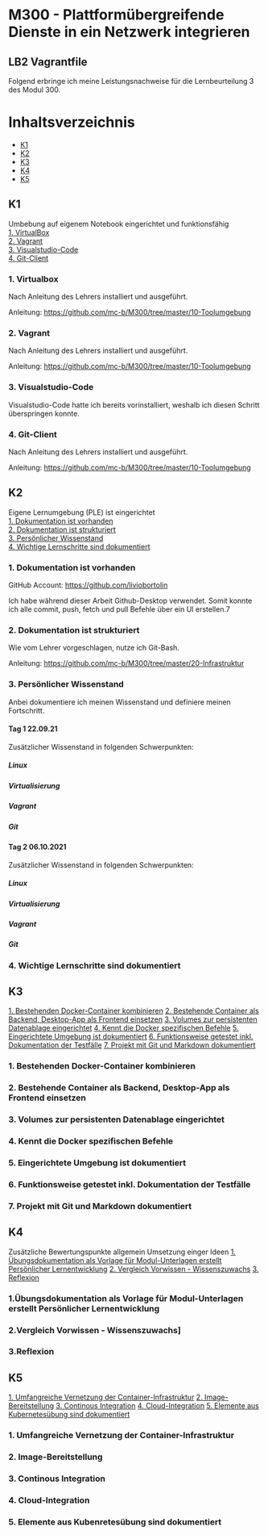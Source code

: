 # M300 - Plattformübergreifende Dienste in ein Netzwerk integrieren


## LB2 Vagrantfile

Folgend erbringe ich meine Leistungsnachweise für die Lernbeurteilung 3 des Modul 300. 

# Inhaltsverzeichnis
- [K1](#K1)
- [K2](#K2)
- [K3](#K3)
- [K4](#K4)
- [K5](#K5)


## K1
Umbebung auf eigenem Notebook eingerichtet und funktionsfähig<br/>
[1. VirtualBox](#1-virtualbox)<br/> 
[2. Vagrant](#2-vagrant)<br/>
[3. Visualstudio-Code](#3-visualstudio-code)<br/>
[4. Git-Client](#4-git-client)<br/>

### 1. Virtualbox

Nach Anleitung des Lehrers installiert und ausgeführt.

Anleitung: https://github.com/mc-b/M300/tree/master/10-Toolumgebung

### 2. Vagrant

Nach Anleitung des Lehrers installiert und ausgeführt.

Anleitung: https://github.com/mc-b/M300/tree/master/10-Toolumgebung

### 3. Visualstudio-Code

Visualstudio-Code hatte ich bereits vorinstalliert, weshalb ich diesen Schritt überspringen konnte.

### 4. Git-Client

Nach Anleitung des Lehrers installiert und ausgeführt.

Anleitung: https://github.com/mc-b/M300/tree/master/10-Toolumgebung


## K2
Eigene Lernumgebung (PLE) ist eingerichtet<br/>
[1. Dokumentation ist vorhanden](#1-dokumentation-ist-vorhanden)<br/>
[2. Dokumentation ist strukturiert](#2-dokumentation-ist-strukturiert)<br/>
[3. Persönlicher Wissenstand](#3-persönlicher-wissenstand)<br/>
[4. Wichtige Lernschritte sind dokumentiert](#4-wichtige-lernschritte-sind-dokumentiert)

### 1. Dokumentation ist vorhanden

GitHub Account: https://github.com/liviobortolin

Ich habe während dieser Arbeit Github-Desktop verwendet. Somit konnte ich alle commit, push, fetch und pull Befehle über ein UI erstellen.7

### 2. Dokumentation ist strukturiert

Wie vom Lehrer vorgeschlagen, nutze ich Git-Bash.

Anleitung: https://github.com/mc-b/M300/tree/master/20-Infrastruktur


### 3. Persönlicher Wissenstand

Anbei dokumentiere ich meinen Wissenstand und definiere meinen Fortschritt.

#### Tag 1 22.09.21


Zusätzlicher Wissenstand in folgenden Schwerpunkten: 

##### Linux

##### Virtualisierung

##### Vagrant

##### Git



#### Tag 2 06.10.2021



Zusätzlicher Wissenstand in folgenden Schwerpunkten: 

##### Linux

##### Virtualisierung

##### Vagrant

##### Git




### 4. Wichtige Lernschritte sind dokumentiert



## K3
[1. Bestehenden Docker-Container kombinieren](#1-bestehenden-docker-container-kombinieren)
[2. Bestehende Container als Backend, Desktop-App als Frontend einsetzen](#2-bestehende-container-als-backend,-desktop-app-als-frontend-einsetzen)
[3. Volumes zur persistenten Datenablage eingerichtet](#3-volumes-zur-persistenten-datenablage-eingerichtet)
[4. Kennt die Docker spezifischen Befehle](#4-kennt-die-docker-spezifischen-befehle)
[5. Eingerichtete Umgebung ist dokumentiert](#5-eingerichtete-umgebung-ist-dokumentiert)
[6. Funktionsweise getestet inkl. Dokumentation der Testfälle](#6-funktionsweise-getestet-inkl-dokumentation-der-testfälle)
[7. Projekt mit Git und Markdown dokumentiert](#7-Projekt-mit-Git-und-Markdown-dokumentiert)

### 1. Bestehenden Docker-Container kombinieren


### 2. Bestehende Container als Backend, Desktop-App als Frontend einsetzen


### 3. Volumes zur persistenten Datenablage eingerichtet



### 4. Kennt die Docker spezifischen Befehle



### 5. Eingerichtete Umgebung ist dokumentiert



### 6. Funktionsweise getestet inkl. Dokumentation der Testfälle



### 7. Projekt mit Git und Markdown dokumentiert



## K4
Zusätzliche Bewertungspunkte allgemein
Umsetzung einger Ideen
[1. Übungsdokumentation als Vorlage für Modul-Unterlagen erstellt Persönlicher Lernentwicklung](#1-Übungsdokumentation-als-Vorlage-für-Modul-Unterlagen-erstellt-Persönlicher-Lernentwicklung)
[2. Vergleich Vorwissen - Wissenszuwachs](#2-Vergleich-Vorwissen-Wissenszuwachs)
[3. Reflexion](#3-Reflexion)



### 1.Übungsdokumentation als Vorlage für Modul-Unterlagen erstellt Persönlicher Lernentwicklung


### 2.Vergleich Vorwissen - Wissenszuwachs]



### 3.Reflexion




## K5
[1. Umfangreiche Vernetzung der Container-Infrastruktur](#1-umfangreiche-vernetzung-der-container-infrastruktur)
[2. Image-Bereitstellung](#2-image-bereitstellung)
[3. Continous Integration](#3-continous-integration)
[4. Cloud-Integration](#4-cloud-integration)
[5. Elemente aus Kubernetesübung sind dokumentiert](#5-Elemente-aus-Kubernetesübung-sind-dokumentiert)

### 1. Umfangreiche Vernetzung der Container-Infrastruktur



### 2. Image-Bereitstellung


### 3. Continous Integration


### 4. Cloud-Integration


### 5. Elemente aus Kubenretesübung sind dokumentiert





